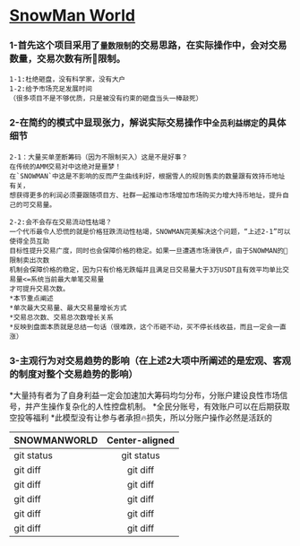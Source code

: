 # [SnowMan World](https://snowman.live/)</br>
### 1-首先这个项目采用了`量数限制`的交易思路，在实际操作中，会对交易数量，交易次数有所🚫限制。</br>
```
1-1:杜绝砸盘，没有科学家，没有大户
1-2:给予市场充足发展时间
（很多项目不是不够优质，只是被没有约束的砸盘当头一棒敲死）
```
### 2-在简约的模式中显现张力，解说实际交易操作中`全员利益绑定`的具体细节</br>
```
2-1：大量买单垄断筹码（因为不限制买入）这是不是好事？
在传统的AMM交易对中这绝对是噩梦！
在`SNOWMAN`中这是不影响的反而产生曲线利好，根据雪人的规则售卖的数量跟有效持币地址有关，
想获得更多的利润必须要跟随项目方、社群一起推动市场增加市场购买力增大持币地址，提升自己的可交易量。

2-2:会不会存在交易流动性枯竭？
一个代币最令人恐慌的就是价格狂跌流动性枯竭，SNOWMAN完美解决这个问题，“上述2-1”可以使得全员互助
目标性提升交易广度，同时也会保障价格的稳定。如果一旦遭遇市场滑铁卢，由于SNOWMAN的🚫限制卖出次数
机制会保障价格的稳定，因为只有价格无跌幅并且满足日交易量大于3万USDT且有效平均单比交易量<=系统当前最大单笔交易量
才可提升交易次数。
*本节重点阐述
*单次最大交易量、最大交易量增长方式
*交易总次数、交易总次数增长关系
*反映到盘面本质就是总结一句话（很难跌，这个币砸不动，买不停长线收益，而且一定会一直涨）
```
### 3-主观行为对交易趋势的影响（在上述2大项中所阐述的是宏观、客观的制度对整个交易趋势的影响）</br>

*大量持有者为了自身利益一定会加速加大筹码均匀分布，分账户建设良性市场信号，并产生操作复杂化的人性控盘机制。
*全民分账号，有效账户可以在后期获取空投等福利
*此模型没有让参与者承担🔥损失，所以分账户操作必然是活跃的

| SNOWMANWORLD | Center-aligned |
|     :---        |     :---:      |
| git status   | git status     |
| git diff     | git diff       |
| git diff     | git diff       |
| git diff     | git diff       |
| git diff     | git diff       |
| git diff     | git diff       |
